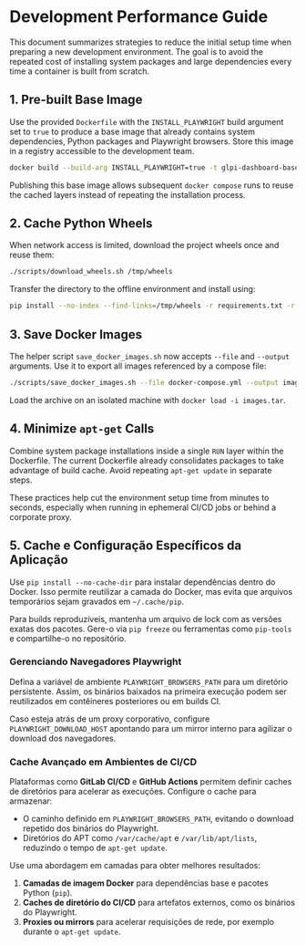 # Development Performance Guide

This document summarizes strategies to reduce the initial setup time when preparing a new development environment. The goal is to avoid the repeated cost of installing system packages and large dependencies every time a container is built from scratch.

## 1. Pre-built Base Image

Use the provided `Dockerfile` with the `INSTALL_PLAYWRIGHT` build argument set to `true` to produce a base image that already contains system dependencies, Python packages and Playwright browsers. Store this image in a registry accessible to the development team.

```bash
docker build --build-arg INSTALL_PLAYWRIGHT=true -t glpi-dashboard-base -f Dockerfile .
```

Publishing this base image allows subsequent `docker compose` runs to reuse the cached layers instead of repeating the installation process.

## 2. Cache Python Wheels

When network access is limited, download the project wheels once and reuse them:

```bash
./scripts/download_wheels.sh /tmp/wheels
```

Transfer the directory to the offline environment and install using:

```bash
pip install --no-index --find-links=/tmp/wheels -r requirements.txt -r requirements-dev.txt
```

## 3. Save Docker Images

The helper script `save_docker_images.sh` now accepts `--file` and `--output` arguments. Use it to export all images referenced by a compose file:

```bash
./scripts/save_docker_images.sh --file docker-compose.yml --output images.tar
```

Load the archive on an isolated machine with `docker load -i images.tar`.

## 4. Minimize `apt-get` Calls

Combine system package installations inside a single `RUN` layer within the Dockerfile. The current Dockerfile already consolidates packages to take advantage of build cache. Avoid repeating `apt-get update` in separate steps.

These practices help cut the environment setup time from minutes to seconds, especially when running in ephemeral CI/CD jobs or behind a corporate proxy.

## 5. Cache e Configuração Específicos da Aplicação

Use `pip install --no-cache-dir` para instalar dependências dentro do Docker. Isso permite reutilizar a camada do Docker, mas evita que arquivos temporários sejam gravados em `~/.cache/pip`.

Para builds reproduzíveis, mantenha um arquivo de lock com as versões exatas dos pacotes. Gere-o via `pip freeze` ou ferramentas como `pip-tools` e compartilhe-o no repositório.

### Gerenciando Navegadores Playwright

Defina a variável de ambiente `PLAYWRIGHT_BROWSERS_PATH` para um diretório persistente. Assim, os binários baixados na primeira execução podem ser reutilizados em contêineres posteriores ou em builds CI.

Caso esteja atrás de um proxy corporativo, configure `PLAYWRIGHT_DOWNLOAD_HOST` apontando para um mirror interno para agilizar o download dos navegadores.

### Cache Avançado em Ambientes de CI/CD

Plataformas como **GitLab CI/CD** e **GitHub Actions** permitem definir caches de diretórios para acelerar as execuções. Configure o cache para armazenar:

- O caminho definido em `PLAYWRIGHT_BROWSERS_PATH`, evitando o download repetido dos binários do Playwright.
- Diretórios do APT como `/var/cache/apt` e `/var/lib/apt/lists`, reduzindo o tempo de `apt-get update`.

Use uma abordagem em camadas para obter melhores resultados:

1. **Camadas de imagem Docker** para dependências base e pacotes Python (`pip`).
2. **Caches de diretório do CI/CD** para artefatos externos, como os binários do Playwright.
3. **Proxies ou mirrors** para acelerar requisições de rede, por exemplo durante o `apt-get update`.

